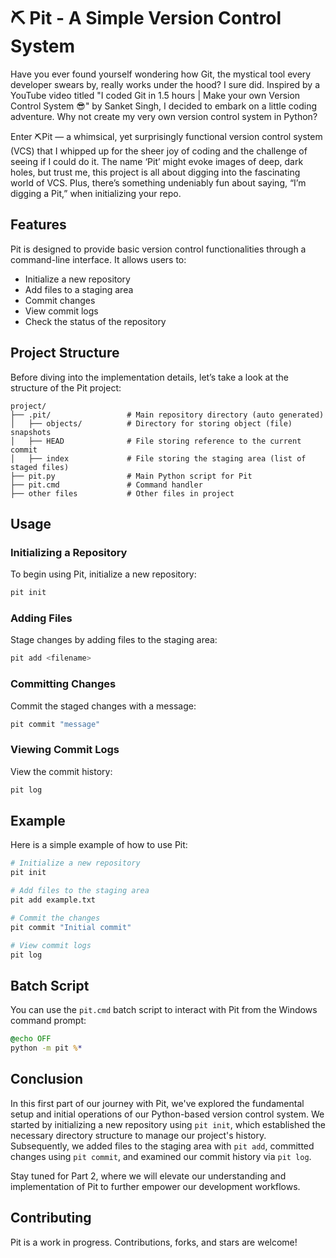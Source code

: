 # ⛏️ Pit - A Simple Version Control System

Have you ever found yourself wondering how Git, the mystical tool every developer swears by, really works under the hood? I sure did. Inspired by a YouTube video titled "I coded Git in 1.5 hours | Make your own Version Control System 😎" by Sanket Singh, I decided to embark on a little coding adventure. Why not create my very own version control system in Python?

Enter ⛏️Pit — a whimsical, yet surprisingly functional version control system (VCS) that I whipped up for the sheer joy of coding and the challenge of seeing if I could do it. The name ‘Pit’ might evoke images of deep, dark holes, but trust me, this project is all about digging into the fascinating world of VCS. Plus, there’s something undeniably fun about saying, “I’m digging a Pit,” when initializing your repo.

## Features

Pit is designed to provide basic version control functionalities through a command-line interface. It allows users to:
- Initialize a new repository
- Add files to a staging area
- Commit changes
- View commit logs
- Check the status of the repository

## Project Structure

Before diving into the implementation details, let’s take a look at the structure of the Pit project:

```
project/
├── .pit/                 # Main repository directory (auto generated)
│   ├── objects/          # Directory for storing object (file) snapshots
│   ├── HEAD              # File storing reference to the current commit
│   ├── index             # File storing the staging area (list of staged files)
├── pit.py                # Main Python script for Pit
├── pit.cmd               # Command handler
├── other files           # Other files in project
```

## Usage

### Initializing a Repository

To begin using Pit, initialize a new repository:

```sh
pit init
```

### Adding Files

Stage changes by adding files to the staging area:

```sh
pit add <filename>
```

### Committing Changes

Commit the staged changes with a message:

```sh
pit commit "message"
```

### Viewing Commit Logs

View the commit history:

```sh
pit log
```

## Example

Here is a simple example of how to use Pit:

```sh
# Initialize a new repository
pit init

# Add files to the staging area
pit add example.txt

# Commit the changes
pit commit "Initial commit"

# View commit logs
pit log
```

## Batch Script

You can use the `pit.cmd` batch script to interact with Pit from the Windows command prompt:

```bat
@echo OFF
python -m pit %*
```

## Conclusion

In this first part of our journey with Pit, we've explored the fundamental setup and initial operations of our Python-based version control system. We started by initializing a new repository using `pit init`, which established the necessary directory structure to manage our project's history. Subsequently, we added files to the staging area with `pit add`, committed changes using `pit commit`, and examined our commit history via `pit log`.

Stay tuned for Part 2, where we will elevate our understanding and implementation of Pit to further empower our development workflows.

## Contributing

Pit is a work in progress. Contributions, forks, and stars are welcome!

